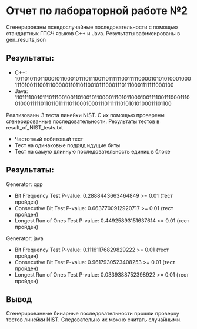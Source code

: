 # Отчет по лабораторной работе №2

Cгенерированы псевдослучайные последовательности с помощью стандартных ГПСЧ языков C++ и Java. Результаты зафиксированы в gen_results.json

## Результаты:

- C++:
    10110101101100010110001011101110011011111100111110000101010100010001110100111001110000011011011001011100011101110001111111000100
- Java:
    11011110010111011100100110100101100001110101100010011110011100011100100011111011011011111011000100011101111110101010100011101100

Реализованы 3 теста линейки NIST. С их помощью проверены сгенерированные последовательности. Результаты тестов в result_of_NIST_tests.txt
- Частотный побитовый тест
- Тест на одинаковые подряд идущие биты
- Тест на самую длинную последовательность единиц в блоке

## Результаты:

Generator: cpp
- Bit Frequency Test P-value: 0.2888443663464849 >= 0.01 (тест пройден)
- Consecutive Bit Test P-value: 0.6637700912920717 >= 0.01 (тест пройден)
- Longest Run of Ones Test P-value: 0.44925893151637614 >= 0.01 (тест пройден)

Generator: java
- Bit Frequency Test P-value: 0.11161176829829222 >= 0.01 (тест пройден)
- Consecutive Bit Test P-value: 0.9617930523408253 >= 0.01 (тест пройден)
- Longest Run of Ones Test P-value: 0.0339388752398922 >= 0.01 (тест пройден)

## Вывод
Сгенерированные бинарные последовательности прошли проверку тестов линейки NIST. Следовательно их можно считать случайными.
